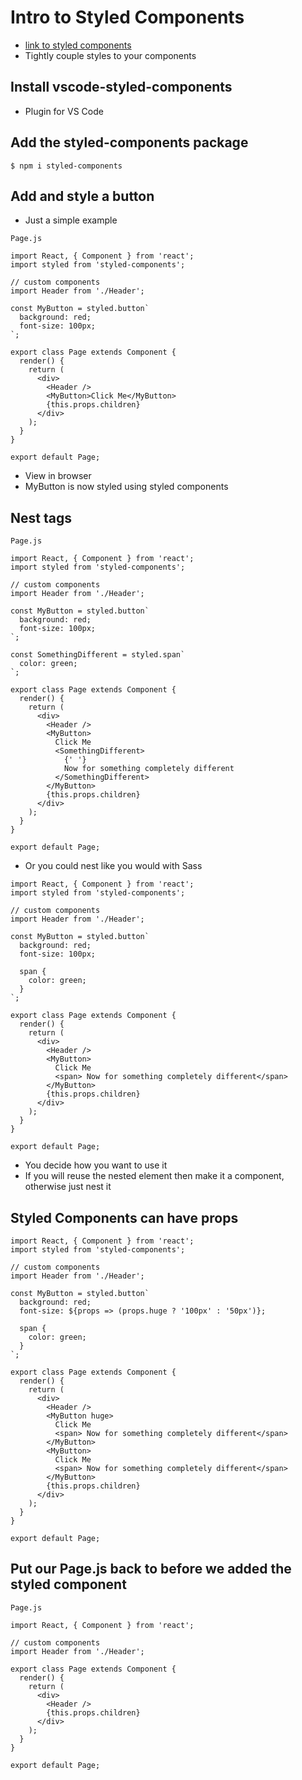 # Intro to Styled Components
* [link to styled components](https://www.styled-components.com/)
* Tightly couple styles to your components

## Install vscode-styled-components
* Plugin for VS Code

## Add the styled-components package
`$ npm i styled-components`

## Add and style a button
* Just a simple example

`Page.js`

```
import React, { Component } from 'react';
import styled from 'styled-components';

// custom components
import Header from './Header';

const MyButton = styled.button`
  background: red;
  font-size: 100px;
`;

export class Page extends Component {
  render() {
    return (
      <div>
        <Header />
        <MyButton>Click Me</MyButton>
        {this.props.children}
      </div>
    );
  }
}

export default Page;
```

* View in browser
* MyButton is now styled using styled components

## Nest tags
`Page.js`

```
import React, { Component } from 'react';
import styled from 'styled-components';

// custom components
import Header from './Header';

const MyButton = styled.button`
  background: red;
  font-size: 100px;
`;

const SomethingDifferent = styled.span`
  color: green;
`;

export class Page extends Component {
  render() {
    return (
      <div>
        <Header />
        <MyButton>
          Click Me
          <SomethingDifferent>
            {' '}
            Now for something completely different
          </SomethingDifferent>
        </MyButton>
        {this.props.children}
      </div>
    );
  }
}

export default Page;
```

* Or you could nest like you would with Sass

```
import React, { Component } from 'react';
import styled from 'styled-components';

// custom components
import Header from './Header';

const MyButton = styled.button`
  background: red;
  font-size: 100px;

  span {
    color: green;
  }
`;

export class Page extends Component {
  render() {
    return (
      <div>
        <Header />
        <MyButton>
          Click Me
          <span> Now for something completely different</span>
        </MyButton>
        {this.props.children}
      </div>
    );
  }
}

export default Page;
```

* You decide how you want to use it
* If you will reuse the nested element then make it a component, otherwise just nest it

## Styled Components can have props
```
import React, { Component } from 'react';
import styled from 'styled-components';

// custom components
import Header from './Header';

const MyButton = styled.button`
  background: red;
  font-size: ${props => (props.huge ? '100px' : '50px')};

  span {
    color: green;
  }
`;

export class Page extends Component {
  render() {
    return (
      <div>
        <Header />
        <MyButton huge>
          Click Me
          <span> Now for something completely different</span>
        </MyButton>
        <MyButton>
          Click Me
          <span> Now for something completely different</span>
        </MyButton>
        {this.props.children}
      </div>
    );
  }
}

export default Page;
```

## Put our Page.js back to before we added the styled component

`Page.js`

```
import React, { Component } from 'react';

// custom components
import Header from './Header';

export class Page extends Component {
  render() {
    return (
      <div>
        <Header />
        {this.props.children}
      </div>
    );
  }
}

export default Page;
```
